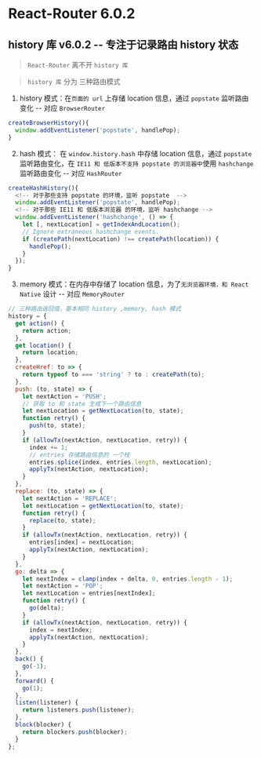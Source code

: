 # React-Router 6.0.2

## history 库 v6.0.2 -- 专注于记录路由 history 状态

> `React-Router` 离不开 `history 库`

> `history 库` 分为 三种路由模式

1. history 模式：在`页面的 url` 上存储 location 信息，通过 `popstate` 监听路由变化 -- 对应 `BrowserRouter`

```js
createBrowserHistory(){
  window.addEventListener('popstate', handlePop);
}
```

2. hash 模式： 在 `window.history.hash` 中存储 location 信息，通过 `popstate` 监听路由变化，在 `IE11 和 低版本不支持 popstate 的浏览器中`使用 `hashchange` 监听路由变化 -- 对应 `HashRouter`

```js
createHashHistory(){
  <!-- 对于那些支持 popstate 的环境，监听 popstate  -->
  window.addEventListener('popstate', handlePop);
  <!-- 对于那些 IE11 和 低版本浏览器 的环境，监听 hashchange -->
  window.addEventListener('hashchange', () => {
    let [, nextLocation] = getIndexAndLocation();
    // Ignore extraneous hashchange events.
    if (createPath(nextLocation) !== createPath(location)) {
      handlePop();
    }
  });
}
```

3. memory 模式：在内存中存储了 location 信息，为了`无浏览器环境，和 React Native` 设计 -- 对应 `MemoryRouter`

```js
// 三种路由返回值，基本相同 history ,memory, hash 模式
history = {
  get action() {
    return action;
  },
  get location() {
    return location;
  },
  createHref: to => {
    return typeof to === 'string' ? to : createPath(to);
  },
  push: (to, state) => {
    let nextAction = 'PUSH';
    // 获取 to 和 state 生成下一个路由信息
    let nextLocation = getNextLocation(to, state);
    function retry() {
      push(to, state);
    }
    if (allowTx(nextAction, nextLocation, retry)) {
      index += 1;
      // entries 存储路由信息的 一个栈
      entries.splice(index, entries.length, nextLocation);
      applyTx(nextAction, nextLocation);
    }
  },
  replace: (to, state) => {
    let nextAction = 'REPLACE';
    let nextLocation = getNextLocation(to, state);
    function retry() {
      replace(to, state);
    }
    if (allowTx(nextAction, nextLocation, retry)) {
      entries[index] = nextLocation;
      applyTx(nextAction, nextLocation);
    }
  },
  go: delta => {
    let nextIndex = clamp(index + delta, 0, entries.length - 1);
    let nextAction = 'POP';
    let nextLocation = entries[nextIndex];
    function retry() {
      go(delta);
    }
    if (allowTx(nextAction, nextLocation, retry)) {
      index = nextIndex;
      applyTx(nextAction, nextLocation);
    }
  },
  back() {
    go(-1);
  },
  forward() {
    go(1);
  },
  listen(listener) {
    return listeners.push(listener);
  },
  block(blocker) {
    return blockers.push(blocker);
  }
};
```
